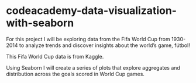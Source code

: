 # codeacademy-data-visualization-with-seaborn
For this project I will be exploring data from the Fifa World Cup from 1930-2014 to analyze trends and discover insights about the world’s game, fútbol!

This Fifa World Cup data is from Kaggle.

Using Seaborn I will create a series of plots that explore aggregates and distribution across the goals scored in World Cup games.
